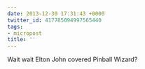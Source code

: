 ```yaml
---
date: 2013-12-30 17:31:43 +0000
twitter_id: 417785094997565440
tags:
- micropost
title: ''
---
```


Wait wait Elton John covered Pinball Wizard?
